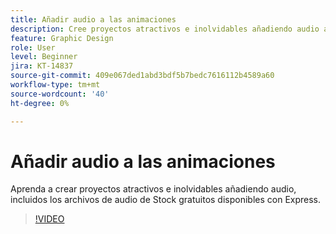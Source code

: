 ```yaml
---
title: Añadir audio a las animaciones
description: Cree proyectos atractivos e inolvidables añadiendo audio a sus animaciones
feature: Graphic Design
role: User
level: Beginner
jira: KT-14837
source-git-commit: 409e067ded1abd3bdf5b7bedc7616112b4589a60
workflow-type: tm+mt
source-wordcount: '40'
ht-degree: 0%

---
```


# Añadir audio a las animaciones

Aprenda a crear proyectos atractivos e inolvidables añadiendo audio, incluidos los archivos de audio de Stock gratuitos disponibles con Express.

>[!VIDEO](https://video.tv.adobe.com/v/3426983?quality=12&learn=on&hidetitle=true)
